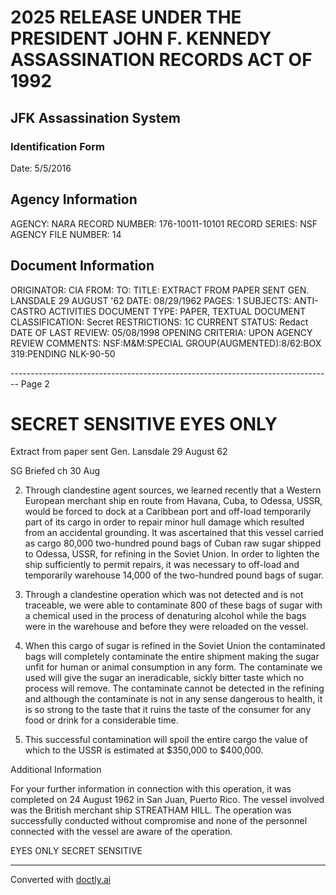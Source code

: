 # 2025 RELEASE UNDER THE PRESIDENT JOHN F. KENNEDY ASSASSINATION RECORDS ACT OF 1992
## JFK Assassination System
### Identification Form
Date: 5/5/2016

## Agency Information
AGENCY: NARA
RECORD NUMBER: 176-10011-10101
RECORD SERIES: NSF
AGENCY FILE NUMBER: 14

## Document Information
ORIGINATOR: CIA
FROM:
TO:
TITLE: EXTRACT FROM PAPER SENT GEN. LANSDALE 29 AUGUST '62
DATE: 08/29/1962
PAGES: 1
SUBJECTS: ANTI-CASTRO ACTIVITIES
DOCUMENT TYPE: PAPER, TEXTUAL DOCUMENT
CLASSIFICATION: Secret
RESTRICTIONS: 1C
CURRENT STATUS: Redact
DATE OF LAST REVIEW: 05/08/1998
OPENING CRITERIA: UPON AGENCY REVIEW
COMMENTS: NSF:M&M:SPECIAL GROUP(AUGMENTED):8/62:BOX 319:PENDING NLK-90-50


-------------------------------------------------------------------------------- Page 2

# SECRET SENSITIVE EYES ONLY

Extract from paper sent Gen. Lansdale 29 August 62

SG Briefed
ch 30 Aug

2. Through clandestine agent sources, we learned recently that a Western European merchant ship en route from Havana, Cuba, to Odessa, USSR, would be forced to dock at a Caribbean port and off-load temporarily part of its cargo in order to repair minor hull damage which resulted from an accidental grounding. It was ascertained that this vessel carried as cargo 80,000 two-hundred pound bags of Cuban raw sugar shipped to Odessa, USSR, for refining in the Soviet Union. In order to lighten the ship sufficiently to permit repairs, it was necessary to off-load and temporarily warehouse 14,000 of the two-hundred pound bags of sugar.

3. Through a clandestine operation which was not detected and is not traceable, we were able to contaminate 800 of these bags of sugar with a chemical used in the process of denaturing alcohol while the bags were in the warehouse and before they were reloaded on the vessel.

4. When this cargo of sugar is refined in the Soviet Union the contaminated bags will completely contaminate the entire shipment making the sugar unfit for human or animal consumption in any form. The contaminate we used will give the sugar an ineradicable, sickly bitter taste which no process will remove. The contaminate cannot be detected in the refining and although the contaminate is not in any sense dangerous to health, it is so strong to the taste that it ruins the taste of the consumer for any food or drink for a considerable time.

5. This successful contamination will spoil the entire cargo the value of which to the USSR is estimated at $350,000 to $400,000.

Additional Information

For your further information in connection with this operation, it was completed on 24 August 1962 in San Juan, Puerto Rico. The vessel involved was the British merchant ship STREATHAM HILL. The operation was successfully conducted without compromise and none of the personnel connected with the vessel are aware of the operation.

EYES ONLY
SECRET
SENSITIVE


---
Converted with [doctly.ai](https://doctly.ai)